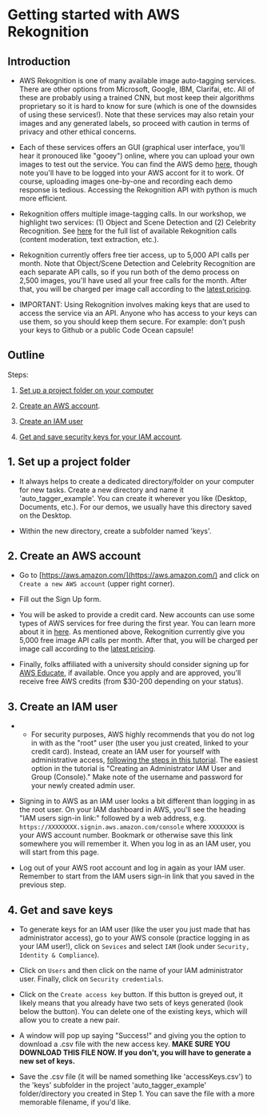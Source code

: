 # Getting started with AWS Rekognition

## Introduction

* AWS Rekognition is one of many available image auto-tagging services. There are other options from Microsoft, Google, IBM, Clarifai, etc. All of these are probably using a trained CNN, but most keep their algorithms proprietary so it is hard to know for sure (which is one of the downsides of using these services!). Note that these services may also retain your images and any generated labels, so proceed with caution in terms of privacy and other ethical concerns. 

* Each of these services offers an GUI (graphical user interface, you'll hear it pronouced like "gooey") online, where you can upload your own images to test out the service. You can find the AWS demo [here](https://console.aws.amazon.com/rekognition/home?region=us-east-1#/label-detection), though note you'll have to be logged into your AWS accont for it to work. Of course, uploading images one-by-one and recording each demo response is tedious. Accessing the Rekognition API with python is much more efficient.

* Rekognition offers multiple image-tagging calls. In our workshop, we highlight two services: (1) Object and Scene Detection and (2) Celebrity Recognition. See [here](https://aws.amazon.com/rekognition/image-features/) for the full list of available Rekognition calls (content moderation, text extraction, etc.).

* Rekognition currently offers free tier access, up to 5,000 API calls per month. Note that Object/Scene Detection and Celebrity Recognition are each separate API calls, so if you run both of the demo process on 2,500 images, you'll have used all your free calls for the month. After that, you will be charged per image call according to the [latest pricing](https://aws.amazon.com/rekognition/pricing/).

* IMPORTANT: Using Rekognition involves making keys that are used to access the service via an API. Anyone who has access to your keys can use them, so you should keep them secure. For example: don't push your keys to Github or a public Code Ocean capsule! 


## Outline

Steps:

1. [Set up a project folder on your computer](#1-set-up-a-project-folder)

2. [Create an AWS account](#2-create-an-aws-account).

3. [Create an IAM user](#3-create-an-iam-user)

4. [Get and save security keys for your IAM account](#4-get-and-save-keys).


## 1. Set up a project folder

* It always helps to create a dedicated directory/folder on your computer for new tasks. Create a new directory and name it 'auto_tagger_example'. You can create it wherever you like (Desktop, Documents, etc.). For our demos, we usually have this directory saved on the Desktop.  

* Within the new directory, create a subfolder named 'keys'. 

## 2. Create an AWS account

* Go to [https://aws.amazon.com/](https://aws.amazon.com/) and click on `Create a new AWS account` (upper right corner).

* Fill out the Sign Up form. 

* You will be asked to provide a credit card. New accounts can use some types of AWS services for free during the first year. You can learn more about it in [here](https://aws.amazon.com/free/). As mentioned above, Rekognition currently give you 5,000 free image API calls per month. After that, you will be charged per image call according to the [latest pricing](https://aws.amazon.com/rekognition/pricing/). 


* Finally, folks affiliated with a university should consider signing up for [AWS Educate](https://aws.amazon.com/education/awseducate/), if available. Once you apply and are approved, you'll receive free AWS credits (from $30-200 depending on your status). 


## 3. Create an IAM user

* * For security purposes, AWS highly recommends that you do not log in with as the "root" user (the user you just created, linked to your credit card). Instead, create an IAM user for yourself with administrative access, [following the steps in this tutorial](https://docs.aws.amazon.com/IAM/latest/UserGuide/getting-started_create-admin-group.html). The easiest option in the tutorial is "Creating an Administrator IAM User and Group (Console)." Make note of the username and password for your newly created admin user.

* Signing in to AWS as an IAM user looks a bit different than logging in as the root user. On your IAM dashboard in AWS, you'll see the heading "IAM users sign-in link:" followed by a web address, e.g. `https://XXXXXXXX.signin.aws.amazon.com/console` where `XXXXXXXX` is your AWS account number. Bookmark or otherwise save this link somewhere you will remember it. When you log in as an IAM user, you will start from this page. 

* Log out of your AWS root account and log in again as your IAM user. Remember to start from the IAM users sign-in link that you saved in the previous step.

## 4. Get and save keys

* To generate keys for an IAM user (like the user you just made that has administrator access), go to your AWS console (practice logging in as your IAM user!), click on `Sevices` and select `IAM` (look under `Security, Identity & Compliance`).

* Click on `Users` and then click on the name of your IAM administrator user. Finally, click on `Security credentials`.

* Click on the `Create access key` button. If this button is greyed out, it likely means that you already have two sets of keys generated (look below the button). You can delete one of the existing keys, which will allow you to create a new pair.  

* A window will pop up saying "Success!" and giving you the option to download a .csv file with the new access key. **MAKE SURE YOU DOWNLOAD THIS FILE NOW. If you don't, you will have to generate a new set of keys.** 

* Save the .csv file (it will be named something like 'accessKeys.csv') to the 'keys' subfolder in the project 'auto_tagger_example' folder/directory you created in Step 1. You can save the file with a more memorable filename, if you'd like.  



